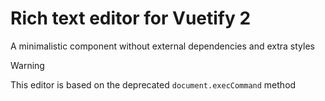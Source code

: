 # Rich text editor for Vuetify 2
A minimalistic component without external dependencies and extra styles

> [!WARNING]  
> This editor is based on the deprecated `document.execCommand` method
